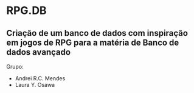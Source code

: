 # RPG.DB
Criação de um banco de dados com inspiração em jogos de RPG para a matéria de Banco de dados avançado
---
Grupo:
* Andrei R.C. Mendes
* Laura Y. Osawa
